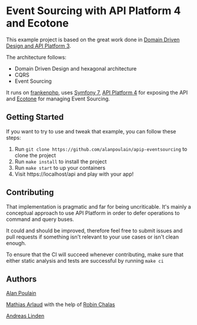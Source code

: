 # Event Sourcing with API Platform 4 and Ecotone

This example project is based on the great work done in [Domain Driven Design and API Platform 3](https://github.com/mtarld/apip-ddd).

The architecture follows:
- Domain Driven Design and hexagonal architecture
- CQRS
- Event Sourcing

It runs on [frankenphp](https://frankenphp.dev/), uses [Symfony 7](https://symfony.com/), [API Platform 4](https://api-platform.com/) for exposing the API and [Ecotone](https://ecotone.tech/) for managing Event Sourcing.

## Getting Started
If you want to try to use and tweak that example, you can follow these steps:

1. Run `git clone https://github.com/alanpoulain/apip-eventsourcing` to clone the project
2. Run `make install` to install the project
3. Run `make start` to up your containers
4. Visit https://localhost/api and play with your app!

## Contributing
That implementation is pragmatic and far for being uncriticable.
It's mainly a conceptual approach to use API Platform in order to defer operations to command and query buses.

It could and should be improved, therefore feel free to submit issues and pull requests if something isn't relevant to your use cases or isn't clean enough.

To ensure that the CI will succeed whenever contributing, make sure that either static analysis and tests are successful by running `make ci`

## Authors
[Alan Poulain](https://github.com/alanpoulain)

[Mathias Arlaud](https://github.com/mtarld) with the help of [Robin Chalas](https://github.com/chalasr)

[Andreas Linden](https://github.com/zolex)
